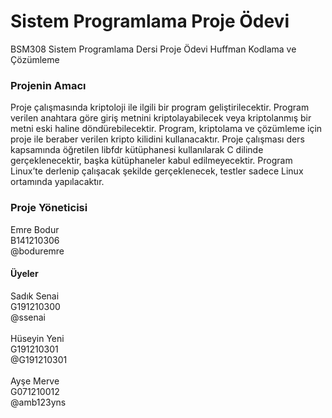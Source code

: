 # Sistem Programlama Proje Ödevi
BSM308 Sistem Programlama Dersi Proje Ödevi Huffman Kodlama ve Çözümleme

### Projenin Amacı
Proje çalışmasında kriptoloji ile ilgili bir program geliştirilecektir. Program verilen anahtara göre giriş metnini kriptolayabilecek veya kriptolanmış bir metni eski haline döndürebilecektir. Program, kriptolama ve çözümleme için proje ile beraber verilen kripto kilidini kullanacaktır. Proje çalışması ders kapsamında öğretilen libfdr kütüphanesi kullanılarak C dilinde gerçeklenecektir, başka kütüphaneler kabul edilmeyecektir. Program Linux’te derlenip çalışacak şekilde gerçeklenecek, testler sadece Linux ortamında yapılacaktır.

### Proje Yöneticisi
Emre Bodur<br />B141210306<br />@boduremre<br />
#### Üyeler
Sadık Senai<br />G191210300<br />@ssenai<br /><br />
Hüseyin Yeni<br />G191210301<br />@G191210301<br /><br />
Ayşe Merve<br />G071210012<br />@amb123yns
